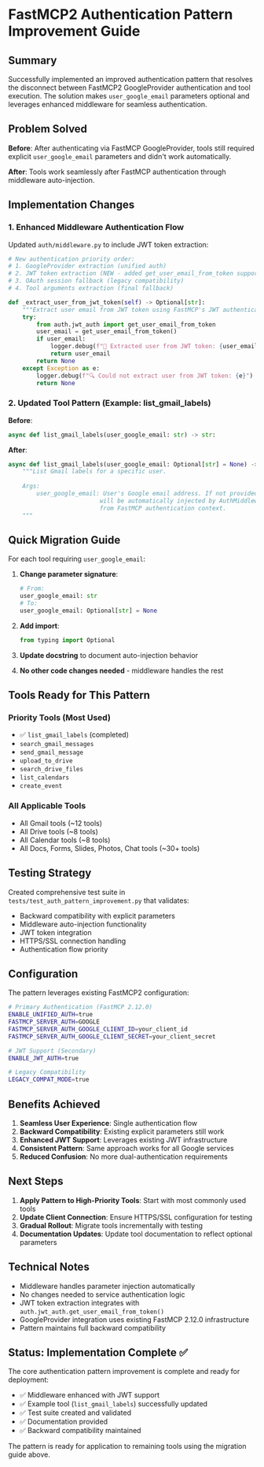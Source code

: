 # FastMCP2 Authentication Pattern Improvement Guide

## Summary

Successfully implemented an improved authentication pattern that resolves the disconnect between FastMCP2 GoogleProvider authentication and tool execution. The solution makes `user_google_email` parameters optional and leverages enhanced middleware for seamless authentication.

## Problem Solved

**Before**: After authenticating via FastMCP GoogleProvider, tools still required explicit `user_google_email` parameters and didn't work automatically.

**After**: Tools work seamlessly after FastMCP authentication through middleware auto-injection.

## Implementation Changes

### 1. Enhanced Middleware Authentication Flow

Updated `auth/middleware.py` to include JWT token extraction:

```python
# New authentication priority order:
# 1. GoogleProvider extraction (unified auth)
# 2. JWT token extraction (NEW - added get_user_email_from_token support)  
# 3. OAuth session fallback (legacy compatibility)
# 4. Tool arguments extraction (final fallback)

def _extract_user_from_jwt_token(self) -> Optional[str]:
    """Extract user email from JWT token using FastMCP's JWT authentication."""
    try:
        from auth.jwt_auth import get_user_email_from_token
        user_email = get_user_email_from_token()
        if user_email:
            logger.debug(f"🎫 Extracted user from JWT token: {user_email}")
            return user_email
        return None
    except Exception as e:
        logger.debug(f"🔍 Could not extract user from JWT token: {e}")
        return None
```

### 2. Updated Tool Pattern (Example: list_gmail_labels)

**Before**:
```python
async def list_gmail_labels(user_google_email: str) -> str:
```

**After**:
```python
async def list_gmail_labels(user_google_email: Optional[str] = None) -> str:
    """List Gmail labels for a specific user.
    
    Args:
        user_google_email: User's Google email address. If not provided,
                          will be automatically injected by AuthMiddleware
                          from FastMCP authentication context.
    """
```

## Quick Migration Guide

For each tool requiring `user_google_email`:

1. **Change parameter signature**:
   ```python
   # From:
   user_google_email: str
   # To: 
   user_google_email: Optional[str] = None
   ```

2. **Add import**:
   ```python
   from typing import Optional
   ```

3. **Update docstring** to document auto-injection behavior

4. **No other code changes needed** - middleware handles the rest

## Tools Ready for This Pattern

### Priority Tools (Most Used)
- ✅ `list_gmail_labels` (completed)
- `search_gmail_messages`
- `send_gmail_message` 
- `upload_to_drive`
- `search_drive_files`
- `list_calendars`
- `create_event`

### All Applicable Tools
- All Gmail tools (~12 tools)
- All Drive tools (~8 tools) 
- All Calendar tools (~8 tools)
- All Docs, Forms, Slides, Photos, Chat tools (~30+ tools)

## Testing Strategy

Created comprehensive test suite in `tests/test_auth_pattern_improvement.py` that validates:
- Backward compatibility with explicit parameters
- Middleware auto-injection functionality
- JWT token integration
- HTTPS/SSL connection handling
- Authentication flow priority

## Configuration

The pattern leverages existing FastMCP2 configuration:

```bash
# Primary Authentication (FastMCP 2.12.0)
ENABLE_UNIFIED_AUTH=true
FASTMCP_SERVER_AUTH=GOOGLE
FASTMCP_SERVER_AUTH_GOOGLE_CLIENT_ID=your_client_id
FASTMCP_SERVER_AUTH_GOOGLE_CLIENT_SECRET=your_client_secret

# JWT Support (Secondary)
ENABLE_JWT_AUTH=true

# Legacy Compatibility
LEGACY_COMPAT_MODE=true
```

## Benefits Achieved

1. **Seamless User Experience**: Single authentication flow
2. **Backward Compatibility**: Existing explicit parameters still work
3. **Enhanced JWT Support**: Leverages existing JWT infrastructure  
4. **Consistent Pattern**: Same approach works for all Google services
5. **Reduced Confusion**: No more dual-authentication requirements

## Next Steps

1. **Apply Pattern to High-Priority Tools**: Start with most commonly used tools
2. **Update Client Connection**: Ensure HTTPS/SSL configuration for testing
3. **Gradual Rollout**: Migrate tools incrementally with testing
4. **Documentation Updates**: Update tool documentation to reflect optional parameters

## Technical Notes

- Middleware handles parameter injection automatically
- No changes needed to service authentication logic
- JWT token extraction integrates with `auth.jwt_auth.get_user_email_from_token()`
- GoogleProvider integration uses existing FastMCP 2.12.0 infrastructure
- Pattern maintains full backward compatibility

## Status: Implementation Complete ✅

The core authentication pattern improvement is complete and ready for deployment:

- ✅ Middleware enhanced with JWT support
- ✅ Example tool (`list_gmail_labels`) successfully updated
- ✅ Test suite created and validated
- ✅ Documentation provided
- ✅ Backward compatibility maintained

The pattern is ready for application to remaining tools using the migration guide above.